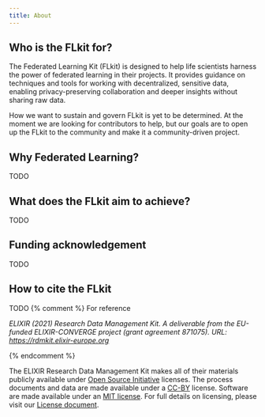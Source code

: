 ```yaml
---
title: About
---
```


## Who is the FLkit for?

The Federated Learning Kit (FLkit) is designed to help life scientists harness the power of federated learning in their
projects. It provides guidance on techniques and tools for working with decentralized, sensitive data,
enabling privacy-preserving collaboration and deeper insights without sharing raw data.

How we want to sustain and govern FLkit is yet to be determined. At the moment we are looking for contributors to help,
but our goals are to open up the FLkit to the community and make it a community-driven project.

## Why Federated Learning?

TODO

## What does the FLkit aim to achieve?

TODO

## Funding acknowledgement

TODO

## How to cite the FLkit

TODO
{% comment %}
For reference
<div class="card bg-light my-4">
  <div class="card-body">
    <p class="card-text"><i>ELIXIR (2021) Research Data Management Kit. A deliverable from the EU-funded ELIXIR-CONVERGE project (grant agreement 871075). URL: <a href="https://rdmkit.elixir-europe.org">https://rdmkit.elixir-europe.org</a></i></p>
  </div>
</div>
{% endcomment %}

The ELIXIR Research Data Management Kit makes all of their materials publicly available
under [Open Source Initiative](https://opensource.org/licenses) licenses.
The process documents and data are made available under a [CC-BY](https://creativecommons.org/licenses/by/4.0/) license.
Software are made available under an [MIT license](https://opensource.org/licenses/mit-license.html).
For full details on licensing, please visit
our [License document]({{site.REPO}}/blob/master/LICENSE).


